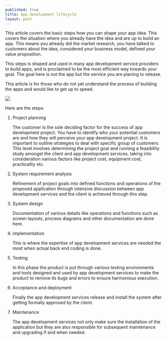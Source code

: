 ```yaml
---
published: true
title: App development lifecycle
layout: post
---
```

This article covers the basic steps how you can shape your app idea. This covers  the situation where you already have the idea and are up to build an app. This means you already did the market research, you have talked to customers about the idea, considered your business model, defined your value proposition.

This steps is shaped and used in many app development service providers to build apps, and is proclaimed to be the most efficient way towards your goal. The goal here is not the app but the service you are planing to release.

This article is for those who do not yet understand the process of building the apps and would like to get up to speed.


![](https://dl.dropboxusercontent.com/s/vtnupv3nxf6na1q/sctShotInsta.png)


Here are the steps: 


1. Project planning

     The customer is the sole deciding factor for the success of app development project.  You have to identify who your potential customers are and how they will perceive your app development project. It is important to outline strategies to deal with specific group of customers.
This level involves determining the project goal and running a feasibility study amongst the client and app development services, taking into consideration various factors like project cost, equipment cost, practicality etc.

2. System requirement analysis

     Refinement of project goals into defined functions and operations of the proposed application through intensive discussion between app development services and the client is achieved through this step.

3. System design

    Documentation of various details like operations and functions such as screen layouts, process diagrams and other documentation are done here.

4. implementation

   This is where the expertise of app development services are needed the most when actual back end coding is done.

5. Testing

    In this phase the product is put through various testing environments and tools designed and used by app development services to make the product to remove its bugs and errors to ensure harmonious execution.

6. Acceptance and deployment

    Finally the app development services release and install the system after getting formally approved by the client.

7. Maintenance

   The app development services not only make sure the installation of the application but they are also responsible for subsequent maintenance and upgrading if and when needed.